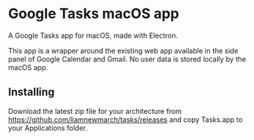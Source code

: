 # Google Tasks macOS app

A Google Tasks app for macOS, made with Electron.

This app is a wrapper around the existing web app available in the side panel of Google Calendar and Gmail. No user data is stored locally by the macOS app.

## Installing

Download the latest zip file for your architecture from https://github.com/liamnewmarch/tasks/releases and copy Tasks.app to your Applications folder.
